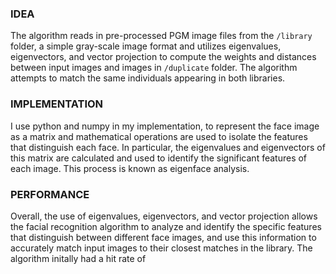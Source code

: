 
### IDEA 
The algorithm reads in pre-processed PGM image files from the `/library` folder, a simple gray-scale image format and utilizes eigenvalues, eigenvectors, and vector projection to compute the weights and distances between input images and images in `/duplicate` folder. The algorithm attempts to match the same individuals appearing in both libraries.

### IMPLEMENTATION
I use python and numpy in my implementation, to represent the face image as a matrix and mathematical operations are used to isolate the features that distinguish each face. In particular, the eigenvalues and eigenvectors of this matrix are calculated and used to identify the significant features of each image. This process is known as eigenface analysis.

### PERFORMANCE
Overall, the use of eigenvalues, eigenvectors, and vector projection allows the facial recognition algorithm to analyze and identify the specific features that distinguish between different face images, and use this information to accurately match input images to their closest matches in the library. The algorithm initally had a hit rate of 
